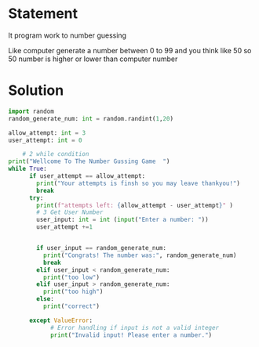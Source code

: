 # Statement 

It program work to number guessing

Like computer generate a number between 0 to 99 and you think like 50 so 50 number is higher or lower than computer number 


# Solution 

``` python
import random
random_generate_num: int = random.randint(1,20)

allow_attempt: int = 3
user_attempt: int = 0

    # 2 while condition
print("Wellcome To The Number Gussing Game  ")
while True:
      if user_attempt == allow_attempt:
        print("Your attempts is finsh so you may leave thankyou!")
        break
      try:
        print(f"attempts left: {allow_attempt - user_attempt}" )
        # 3 Get User Number
        user_input: int = int (input("Enter a number: "))
        user_attempt +=1


        if user_input == random_generate_num:
          print("Congrats! The number was:", random_generate_num)
          break
        elif user_input < random_generate_num:
          print("too low")
        elif user_input > random_generate_num:
          print("too high")
        else:
          print("correct")

      except ValueError:
            # Error handling if input is not a valid integer
            print("Invalid input! Please enter a number.")

```